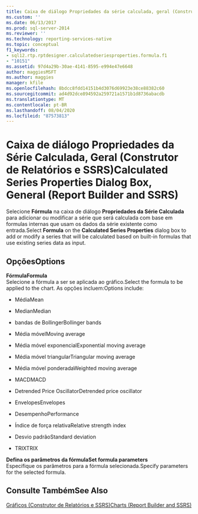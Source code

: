 ```yaml
---
title: Caixa de diálogo Propriedades da série calculada, geral (Construtor de Relatórios e SSRS) | Microsoft Docs
ms.custom: ''
ms.date: 06/13/2017
ms.prod: sql-server-2014
ms.reviewer: ''
ms.technology: reporting-services-native
ms.topic: conceptual
f1_keywords:
- sql12.rtp.rptdesigner.calculatedseriesproperties.formula.f1
- "10151"
ms.assetid: 97d4a29b-30ae-4141-8595-e994e47e6648
author: maggiesMSFT
ms.author: maggies
manager: kfile
ms.openlocfilehash: 8bdcc8fdd14151b4d3076d69923e38ce88382c60
ms.sourcegitcommit: ad4d92dce894592a259721a1571b1d8736abacdb
ms.translationtype: MT
ms.contentlocale: pt-BR
ms.lasthandoff: 08/04/2020
ms.locfileid: "87573813"
---
```

# <a name="calculated-series-properties-dialog-box-general-report-builder-and-ssrs"></a><span data-ttu-id="e3fc3-102">Caixa de diálogo Propriedades da Série Calculada, Geral (Construtor de Relatórios e SSRS)</span><span class="sxs-lookup"><span data-stu-id="e3fc3-102">Calculated Series Properties Dialog Box, General (Report Builder and SSRS)</span></span>
  <span data-ttu-id="e3fc3-103">Selecione **Fórmula** na caixa de diálogo **Propriedades da Série Calculada** para adicionar ou modificar a série que será calculada com base em formulas internas que usam os dados da série existente como entrada.</span><span class="sxs-lookup"><span data-stu-id="e3fc3-103">Select **Formula** on the **Calculated Series Properties** dialog box to add or modify a series that will be calculated based on built-in formulas that use existing series data as input.</span></span>  
  
## <a name="options"></a><span data-ttu-id="e3fc3-104">Opções</span><span class="sxs-lookup"><span data-stu-id="e3fc3-104">Options</span></span>  
 <span data-ttu-id="e3fc3-105">**Fórmula**</span><span class="sxs-lookup"><span data-stu-id="e3fc3-105">**Formula**</span></span>  
 <span data-ttu-id="e3fc3-106">Selecione a fórmula a ser se aplicada ao gráfico.</span><span class="sxs-lookup"><span data-stu-id="e3fc3-106">Select the formula to be applied to the chart.</span></span> <span data-ttu-id="e3fc3-107">As opções incluem:</span><span class="sxs-lookup"><span data-stu-id="e3fc3-107">Options include:</span></span>  
  
-   <span data-ttu-id="e3fc3-108">Média</span><span class="sxs-lookup"><span data-stu-id="e3fc3-108">Mean</span></span>  
  
-   <span data-ttu-id="e3fc3-109">Median</span><span class="sxs-lookup"><span data-stu-id="e3fc3-109">Median</span></span>  
  
-   <span data-ttu-id="e3fc3-110">bandas de Bollinger</span><span class="sxs-lookup"><span data-stu-id="e3fc3-110">Bollinger bands</span></span>  
  
-   <span data-ttu-id="e3fc3-111">Média móvel</span><span class="sxs-lookup"><span data-stu-id="e3fc3-111">Moving average</span></span>  
  
-   <span data-ttu-id="e3fc3-112">Média móvel exponencial</span><span class="sxs-lookup"><span data-stu-id="e3fc3-112">Exponential moving average</span></span>  
  
-   <span data-ttu-id="e3fc3-113">Média móvel triangular</span><span class="sxs-lookup"><span data-stu-id="e3fc3-113">Triangular moving average</span></span>  
  
-   <span data-ttu-id="e3fc3-114">Média móvel ponderada</span><span class="sxs-lookup"><span data-stu-id="e3fc3-114">Weighted moving average</span></span>  
  
-   <span data-ttu-id="e3fc3-115">MACD</span><span class="sxs-lookup"><span data-stu-id="e3fc3-115">MACD</span></span>  
  
-   <span data-ttu-id="e3fc3-116">Detrended Price Oscillator</span><span class="sxs-lookup"><span data-stu-id="e3fc3-116">Detrended price oscillator</span></span>  
  
-   <span data-ttu-id="e3fc3-117">Envelopes</span><span class="sxs-lookup"><span data-stu-id="e3fc3-117">Envelopes</span></span>  
  
-   <span data-ttu-id="e3fc3-118">Desempenho</span><span class="sxs-lookup"><span data-stu-id="e3fc3-118">Performance</span></span>  
  
-   <span data-ttu-id="e3fc3-119">Índice de força relativa</span><span class="sxs-lookup"><span data-stu-id="e3fc3-119">Relative strength index</span></span>  
  
-   <span data-ttu-id="e3fc3-120">Desvio padrão</span><span class="sxs-lookup"><span data-stu-id="e3fc3-120">Standard deviation</span></span>  
  
-   <span data-ttu-id="e3fc3-121">TRIX</span><span class="sxs-lookup"><span data-stu-id="e3fc3-121">TRIX</span></span>  
  
 <span data-ttu-id="e3fc3-122">**Defina os parâmetros da fórmula**</span><span class="sxs-lookup"><span data-stu-id="e3fc3-122">**Set formula parameters**</span></span>  
 <span data-ttu-id="e3fc3-123">Especifique os parâmetros para a fórmula selecionada.</span><span class="sxs-lookup"><span data-stu-id="e3fc3-123">Specify parameters for the selected formula.</span></span>  
  
## <a name="see-also"></a><span data-ttu-id="e3fc3-124">Consulte Também</span><span class="sxs-lookup"><span data-stu-id="e3fc3-124">See Also</span></span>  
 [<span data-ttu-id="e3fc3-125">Gráficos &#40;Construtor de Relatórios e SSRS&#41;</span><span class="sxs-lookup"><span data-stu-id="e3fc3-125">Charts &#40;Report Builder and SSRS&#41;</span></span>](report-design/charts-report-builder-and-ssrs.md)  
  
  
